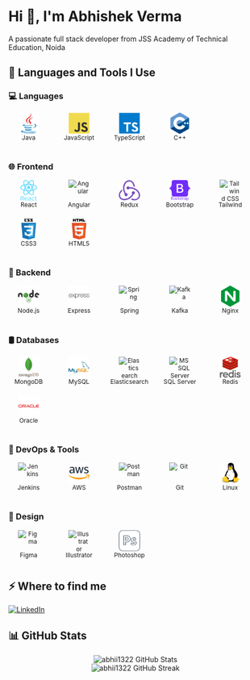 <h1>Hi 👋, I'm Abhishek Verma</h1>
<p>A passionate full stack developer from JSS Academy of Technical Education, Noida</p>

<h2>🚀 Languages and Tools I Use</h2>

<style>
  .tech-grid {
    display: flex;
    flex-wrap: wrap;
    gap: 20px;
    align-items: center;
    margin-bottom: 40px;
  }

  .tech-item {
    display: flex;
    flex-direction: column;
    align-items: center;
    width: 80px;
    text-align: center;
    font-size: 12px;
  }

  .tech-item img {
    width: 42px;
    height: 42px;
  }
</style>

<!-- 💻 Languages -->
<h3>💻 Languages</h3>
<div class="tech-grid">
  <div class="tech-item"><img src="https://raw.githubusercontent.com/devicons/devicon/master/icons/java/java-original.svg" alt="Java" /><span>Java</span></div>
  <div class="tech-item"><img src="https://raw.githubusercontent.com/devicons/devicon/master/icons/javascript/javascript-original.svg" alt="JavaScript" /><span>JavaScript</span></div>
  <div class="tech-item"><img src="https://raw.githubusercontent.com/devicons/devicon/master/icons/typescript/typescript-original.svg" alt="TypeScript" /><span>TypeScript</span></div>
  <div class="tech-item"><img src="https://raw.githubusercontent.com/devicons/devicon/master/icons/cplusplus/cplusplus-original.svg" alt="C++" /><span>C++</span></div>
</div>

<!-- 🌐 Frontend -->
<h3>🌐 Frontend</h3>
<div class="tech-grid">
  <div class="tech-item"><img src="https://raw.githubusercontent.com/devicons/devicon/master/icons/react/react-original-wordmark.svg" alt="React" /><span>React</span></div>
  <div class="tech-item"><img src="https://angular.io/assets/images/logos/angular/angular.svg" alt="Angular" /><span>Angular</span></div>
  <div class="tech-item"><img src="https://raw.githubusercontent.com/devicons/devicon/master/icons/redux/redux-original.svg" alt="Redux" /><span>Redux</span></div>
  <div class="tech-item"><img src="https://raw.githubusercontent.com/devicons/devicon/master/icons/bootstrap/bootstrap-plain-wordmark.svg" alt="Bootstrap" /><span>Bootstrap</span></div>
  <div class="tech-item"><img src="https://www.vectorlogo.zone/logos/tailwindcss/tailwindcss-icon.svg" alt="Tailwind CSS" /><span>Tailwind</span></div>
  <div class="tech-item"><img src="https://raw.githubusercontent.com/devicons/devicon/master/icons/css3/css3-original-wordmark.svg" alt="CSS3" /><span>CSS3</span></div>
  <div class="tech-item"><img src="https://raw.githubusercontent.com/devicons/devicon/master/icons/html5/html5-original-wordmark.svg" alt="HTML5" /><span>HTML5</span></div>
</div>

<!-- 🧠 Backend -->
<h3>🧠 Backend</h3>
<div class="tech-grid">
  <div class="tech-item"><img src="https://raw.githubusercontent.com/devicons/devicon/master/icons/nodejs/nodejs-original-wordmark.svg" alt="Node.js" /><span>Node.js</span></div>
  <div class="tech-item"><img src="https://raw.githubusercontent.com/devicons/devicon/master/icons/express/express-original-wordmark.svg" alt="Express" /><span>Express</span></div>
  <div class="tech-item"><img src="https://www.vectorlogo.zone/logos/springio/springio-icon.svg" alt="Spring" /><span>Spring</span></div>
  <div class="tech-item"><img src="https://www.vectorlogo.zone/logos/apache_kafka/apache_kafka-icon.svg" alt="Kafka" /><span>Kafka</span></div>
  <div class="tech-item"><img src="https://raw.githubusercontent.com/devicons/devicon/master/icons/nginx/nginx-original.svg" alt="Nginx" /><span>Nginx</span></div>
</div>

<!-- 🛢 Databases -->
<h3>🛢 Databases</h3>
<div class="tech-grid">
  <div class="tech-item"><img src="https://raw.githubusercontent.com/devicons/devicon/master/icons/mongodb/mongodb-original-wordmark.svg" alt="MongoDB" /><span>MongoDB</span></div>
  <div class="tech-item"><img src="https://raw.githubusercontent.com/devicons/devicon/master/icons/mysql/mysql-original-wordmark.svg" alt="MySQL" /><span>MySQL</span></div>
  <div class="tech-item"><img src="https://www.vectorlogo.zone/logos/elastic/elastic-icon.svg" alt="Elasticsearch" /><span>Elasticsearch</span></div>
  <div class="tech-item"><img src="https://www.svgrepo.com/show/303229/microsoft-sql-server-logo.svg" alt="MS SQL Server" /><span>SQL Server</span></div>
  <div class="tech-item"><img src="https://raw.githubusercontent.com/devicons/devicon/master/icons/redis/redis-original-wordmark.svg" alt="Redis" /><span>Redis</span></div>
  <div class="tech-item"><img src="https://raw.githubusercontent.com/devicons/devicon/master/icons/oracle/oracle-original.svg" alt="Oracle DB" /><span>Oracle</span></div>
</div>

<!-- 🚀 DevOps & Tools -->
<h3>🚀 DevOps & Tools</h3>
<div class="tech-grid">
  <div class="tech-item"><img src="https://www.vectorlogo.zone/logos/jenkins/jenkins-icon.svg" alt="Jenkins" /><span>Jenkins</span></div>
  <div class="tech-item"><img src="https://raw.githubusercontent.com/devicons/devicon/master/icons/amazonwebservices/amazonwebservices-original-wordmark.svg" alt="AWS" /><span>AWS</span></div>
  <div class="tech-item"><img src="https://www.vectorlogo.zone/logos/getpostman/getpostman-icon.svg" alt="Postman" /><span>Postman</span></div>
  <div class="tech-item"><img src="https://www.vectorlogo.zone/logos/git-scm/git-scm-icon.svg" alt="Git" /><span>Git</span></div>
  <div class="tech-item"><img src="https://raw.githubusercontent.com/devicons/devicon/master/icons/linux/linux-original.svg" alt="Linux" /><span>Linux</span></div>
</div>

<!-- 🎨 Design -->
<h3>🎨 Design</h3>
<div class="tech-grid">
  <div class="tech-item"><img src="https://www.vectorlogo.zone/logos/figma/figma-icon.svg" alt="Figma" /><span>Figma</span></div>
  <div class="tech-item"><img src="https://www.vectorlogo.zone/logos/adobe_illustrator/adobe_illustrator-icon.svg" alt="Illustrator" /><span>Illustrator</span></div>
  <div class="tech-item"><img src="https://raw.githubusercontent.com/devicons/devicon/master/icons/photoshop/photoshop-line.svg" alt="Photoshop" /><span>Photoshop</span></div>
</div>

<!-- 🔗 Contact -->
<h2>⚡️ Where to find me</h2>
<p>
  <a target="_blank" rel="noopener noreferrer" href="https://www.linkedin.com/in/abhishek-verma-a80b65257/">
    <img src="https://img.shields.io/badge/LinkedIn-Abhishek%20Verma-0A66C2?style=for-the-badge&logo=linkedin&logoColor=white" alt="LinkedIn" />
  </a>
</p>

<!-- 📊 GitHub Stats -->
<h2>📊 GitHub Stats</h2>
<div align="center">
  <img src="https://github-readme-stats.vercel.app/api?username=abhii1322&show_icons=true&locale=en" alt="abhii1322 GitHub Stats" />
  <br />
  <img src="https://github-readme-streak-stats.herokuapp.com/?user=abhii1322" alt="abhii1322 GitHub Streak" />
</div>
